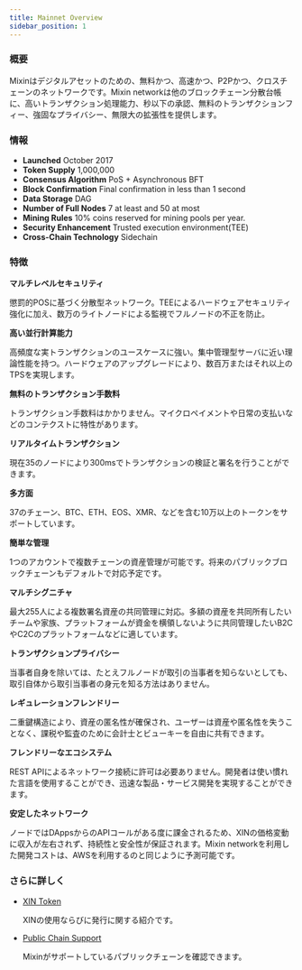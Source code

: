 ```yaml
---
title: Mainnet Overview
sidebar_position: 1
---
```


### 概要
Mixinはデジタルアセットのための、無料かつ、高速かつ、P2Pかつ、クロスチェーンのネットワークです。Mixin networkは他のブロックチェーン分散台帳に、高いトランザクション処理能力、秒以下の承認、無料のトランザクションフィー、強固なプライバシー、無限大の拡張性を提供します。

### 情報
- __Launched__ October 2017
- __Token Supply__ 1,000,000
- __Consensus Algorithm__ PoS + Asynchronous BFT
- __Block Confirmation__ Final confirmation in less than 1 second
- __Data Storage__ DAG
- __Number of Full Nodes__ 7 at least and 50 at most
- __Mining Rules__ 10% coins reserved for mining pools per year.
- __Security Enhancement__ Trusted execution environment(TEE)
- __Cross-Chain Technology__ Sidechain

### 特徴
__マルチレベルセキュリティ__

懲罰的POSに基づく分散型ネットワーク。TEEによるハードウェアセキュリティ強化に加え、数万のライトノードによる監視でフルノードの不正を防止。

__高い並行計算能力__

高頻度な実トランザクションのユースケースに強い。集中管理型サーバに近い理論性能を持つ。ハードウェアのアップグレードにより、数百万またはそれ以上のTPSを実現します。

__無料のトランザクション手数料__

トランザクション手数料はかかりません。マイクロペイメントや日常の支払いなどのコンテクストに特性があります。

__リアルタイムトランザクション__

現在35のノードにより300msでトランザクションの検証と署名を行うことができます。

__多方面__

37のチェーン、BTC、ETH、EOS、XMR、などを含む10万以上のトークンをサポートしています。

__簡単な管理__

1つのアカウントで複数チェーンの資産管理が可能です。将来のパブリックブロックチェーンもデフォルトで対応予定です。

__マルチシグニチャ__

最大255人による複数署名資産の共同管理に対応。多額の資産を共同所有したいチームや家族、プラットフォームが資金を横領しないように共同管理したいB2CやC2Cのプラットフォームなどに適しています。

__トランザクションプライバシー__

当事者自身を除いては、たとえフルノードが取引の当事者を知らないとしても、取引自体から取引当事者の身元を知る方法はありません。

__レギュレーションフレンドリー__

二重鍵構造により、資産の匿名性が確保され、ユーザーは資産や匿名性を失うことなく、課税や監査のために会計士とビューキーを自由に共有できます。

__フレンドリーなエコシステム__

REST APIによるネットワーク接続に許可は必要ありません。開発者は使い慣れた言語を使用することができ、迅速な製品・サービス開発を実現することができます。

__安定したネットワーク__

ノードではDAppsからのAPIコールがある度に課金されるため、XINの価格変動に収入が左右されず、持続性と安全性が保証されます。Mixin networkを利用した開発コストは、AWSを利用するのと同じように予測可能です。

### さらに詳しく

- [XIN Token](./concepts/xin)

  XINの使用ならびに発行に関する紹介です。

- [Public Chain Support](./concepts/chain)

  Mixinがサポートしているパブリックチェーンを確認できます。

